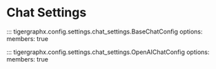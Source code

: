 # Chat Settings

::: tigergraphx.config.settings.chat_settings.BaseChatConfig
    options:
      members: true

::: tigergraphx.config.settings.chat_settings.OpenAIChatConfig
    options:
      members: true
